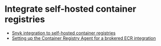 # Integrate self-hosted container registries

* [Snyk integration to self-hosted container registries](snyk-integration-to-self-hosted-container-registries.md)
* [Setting up the Container Registry Agent for a brokered ECR integration](setting-up-the-container-registry-agent-for-a-brokered-ecr-integration.md)



